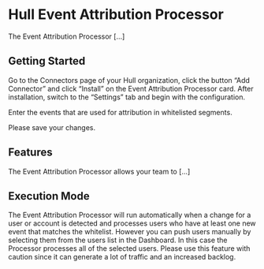 # Hull Event Attribution Processor

The Event Attribution Processor [...]

## Getting Started

Go to the Connectors page of your Hull organization, click the button “Add Connector” and click “Install” on the Event Attribution Processor card. After installation, switch to the “Settings” tab and begin with the configuration.

Enter the events that are used for attribution in whitelisted segments.

Please save your changes.

## Features

The Event Attribution Processor allows your team to [...]

## Execution Mode

The Event Attribution Processor will run automatically when a change for a user or account is detected and processes
users who have at least one new event that matches the whitelist.
However you can push users manually by selecting them from the users list in the Dashboard. In this case the Processor processes all of the selected users. Please use this feature with caution since it can generate a lot of traffic and an increased backlog.
